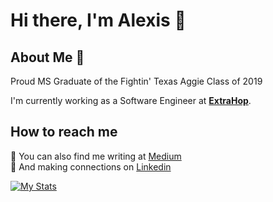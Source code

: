 # Hi there, I'm Alexis 👋


## About Me  🎷
Proud MS Graduate of the Fightin' Texas Aggie Class of 2019  

I'm currently working as a Software Engineer at **[ExtraHop](https://www.extrahop.com/)**.

## How to reach me
:pencil:  You can also find me writing at [Medium](https://medium.com/@acarr59) </br>
:handshake: And making connections on [Linkedin](https://www.linkedin.com/in/alexis-j-carr/)



[![My Stats](https://github-readme-stats.vercel.app/api?username=alexisjcarr&show_icons=true&theme=algolia)](https://github.com/alexisjcarr/github-readme-stats)

<!--
**alexisjcarr/alexisjcarr** is a ✨ _special_ ✨ repository because its `README.md` (this file) appears on your GitHub profile.

Here are some ideas to get you started:

- 🔭 I’m currently working on ...
- 🌱 I’m currently learning ...
- 👯 I’m looking to collaborate on ...
- 🤔 I’m looking for help with ...
- 💬 Ask me about ...
- 📫 How to reach me: ...
- 😄 Pronouns: ...
- ⚡ Fun fact: ...
-->
